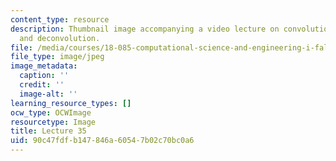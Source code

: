 ```yaml
---
content_type: resource
description: Thumbnail image accompanying a video lecture on convolution equations
  and deconvolution.
file: /media/courses/18-085-computational-science-and-engineering-i-fall-2008/90c47fdfb147846a60547b02c70bc0a6_35.jpg
file_type: image/jpeg
image_metadata:
  caption: ''
  credit: ''
  image-alt: ''
learning_resource_types: []
ocw_type: OCWImage
resourcetype: Image
title: Lecture 35
uid: 90c47fdf-b147-846a-6054-7b02c70bc0a6
---
```

